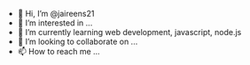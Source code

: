 - 👋 Hi, I’m @jaireens21
- 👀 I’m interested in ...
- 🌱 I’m currently learning web development, javascript, node.js
- 💞️ I’m looking to collaborate on ...
- 📫 How to reach me ...

<!---
jaireens21/jaireens21 is a ✨ special ✨ repository because its `README.md` (this file) appears on your GitHub profile.
You can click the Preview link to take a look at your changes.
--->
